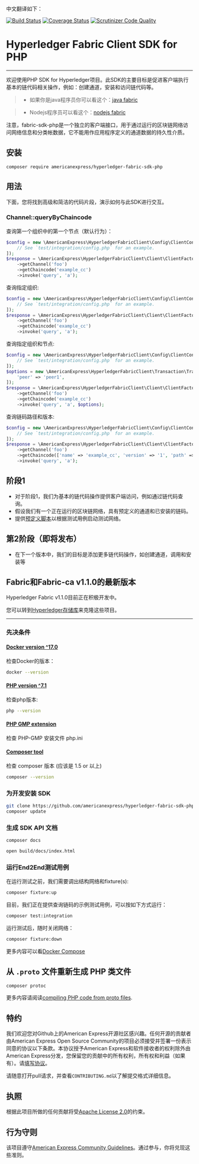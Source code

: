 中文翻译如下：

[![Build Status](https://travis-ci.org/americanexpress/hyperledger-fabric-sdk-php.svg?branch=master)](https://travis-ci.org/americanexpress/hyperledger-fabric-sdk-php)
[![Coverage Status](https://coveralls.io/repos/americanexpress/hyperledger-fabric-sdk-php/badge.svg?branch=master)](https://coveralls.io/r/americanexpress/hyperledger-fabric-sdk-php?branch=master)
[![Scrutinizer Code Quality](https://scrutinizer-ci.com/g/americanexpress/hyperledger-fabric-sdk-php/badges/quality-score.png?b=master)](https://scrutinizer-ci.com/g/americanexpress/hyperledger-fabric-sdk-php/?branch=master)

# Hyperledger Fabric Client SDK for PHP
- - - - - - - - 

欢迎使用PHP SDK for Hyperledger项目。此SDK的主要目标是促进客户端执行基本的链代码相关操作，例如：创建通道，安装和访问链代码等。

>- 如果你是java程序员你可以看这个：[java fabric](http://www.hubwiz.com/course/5c9b89f54898e59b7b63430a)

>- Nodejs程序员可以看这个：[nodejs fabric](http://www.hubwiz.com/course/5c95f916a8d86b7067ffebb8)

注意，fabric-sdk-php是一个独立的客户端接口，用于通过运行的区块链网络访问网络信息和分类帐数据，它不能用作应用程序定义的通道数据的持久性介质。

## 安装
```
composer require americanexpress/hyperledger-fabric-sdk-php
```

## 用法

下面，您将找到高级和简洁的代码片段，演示如何与此SDK进行交互。

### Channel::queryByChaincode
查询第一个组织中的第一个节点（默认行为）：
```php
$config = new \AmericanExpress\HyperledgerFabricClient\Config\ClientConfig([
    // See `test/integration/config.php` for an example.
]);
$response = \AmericanExpress\HyperledgerFabricClient\Client\ClientFactory::fromConfig($config)
    ->getChannel('foo')
    ->getChaincode('example_cc')
    ->invoke('query', 'a');
```

查询指定组织:
```php
$config = new \AmericanExpress\HyperledgerFabricClient\Config\ClientConfig([
    // See `test/integration/config.php` for an example.
]);
$response = \AmericanExpress\HyperledgerFabricClient\Client\ClientFactory::fromConfig($config, 'peerOrg1')
    ->getChannel('foo')
    ->getChaincode('example_cc')
    ->invoke('query', 'a');
```

查询指定组织和节点:
```php
$config = new \AmericanExpress\HyperledgerFabricClient\Config\ClientConfig([
    // See `test/integration/config.php` for an example.
]);
$options = new \AmericanExpress\HyperledgerFabricClient\Transaction\TransactionOptions([
    'peer' => 'peer1',
]);
$response = \AmericanExpress\HyperledgerFabricClient\Client\ClientFactory::fromConfig($config, 'peerOrg1')
    ->getChannel('foo')
    ->getChaincode('example_cc')
    ->invoke('query', 'a', $options);
```

查询链码路径和版本:
```php
$config = new \AmericanExpress\HyperledgerFabricClient\Config\ClientConfig([
    // See `test/integration/config.php` for an example.
]);
$response = \AmericanExpress\HyperledgerFabricClient\Client\ClientFactory::fromConfig($config)
    ->getChannel('foo')
    ->getChaincode(['name' => 'example_cc', 'version' => '1', 'path' => 'github.com/example_cc'])
    ->invoke('query', 'a');
```

## 阶段1

* 对于阶段1，我们为基本的链代码操作提供客户端访问，例如通过链代码查询。
* 假设我们有一个正在运行的区块链网络，具有预定义的通道和已安装的链码。
* 提供[预定义脚本](test/fixture/sdkintegration/docker-compose.yaml)以根据测试用例启动测试网络。

## 第2阶段（即将发布）

* 在下一个版本中，我们的目标是添加更多链代码操作，如创建通道，调用和安装等

## Fabric和Fabric-ca v1.1.0的最新版本

Hyperledger Fabric v1.1.0目前正在积极开发中。

您可以转到[Hyperledger存储库](https://gerrit.hyperledger.org/r/#/admin/projects/)来克隆这些项目。

 -   -   -   -   -   -   - 

### 先决条件 ###

#### [Docker version ^17.0](https://docs.docker.com/engine/installation)
检查Docker的版本：
```bash
docker --version
```

#### [PHP version ^7.1](http://php.net/manual/en/install.php)
检查php版本:
```bash
php --version
```

#### [PHP GMP extension](http://php.net/manual/en/gmp.installation.php)
检查 PHP-GMP 安装文件 php.ini

#### [Composer tool](https://getcomposer.org/doc/00-intro.md)
检查 composer 版本 (应该是 1.5 or 以上)
```bash
composer --version
```

### 为开发安装 SDK

```bash
git clone https://github.com/americanexpress/hyperledger-fabric-sdk-php && cd $_
composer update
```

### 生成 SDK API 文档

```php
composer docs
```

```bash
open build/docs/index.html
```

### 运行End2End测试用例

在运行测试之前，我们需要调出结构网络和fixture(s):
```bash
composer fixture:up
```

目前，我们正在提供查询链码的示例测试用例，可以按如下方式运行：
```bash
composer test:integration
```

运行测试后，随时关闭网络：
```bash
composer fixture:down
```

更多内容可以看[Docker Compose](https://docs.docker.com/compose/overview/)

## 从 `.proto` 文件重新生成 PHP 类文件

```bash
composer protoc
```

更多内容请阅读[compiling PHP code from proto files](docs/compile-hyperledger-fabric-proto-files.md).

## 特约

我们欢迎您对Github上的American Express开源社区感兴趣。任何开源的贡献者由American Express Open Source Community的项目必须接受并签署一份表示同意的协议以下条款。本协议授予American Express和软件接收者的权利除外由American Express分发，您保留您的贡献中的所有权利，所有权和利益（如果有）。请[填写协议](https://cla-assistant.io/americanexpress/hyperledger-fabric-sdk-php)。

请随意打开pull请求，并查看`CONTRIBUTING.md`以了解提交格式详细信息。

## 执照

根据此项目所做的任何贡献将受[Apache License 2.0](LICENSE.txt)的约束。

## 行为守则

该项目遵守[American Express Community Guidelines](CODE_OF_CONDUCT.md)。通过参与，你将兑现这些准则。
